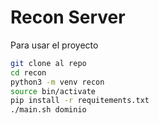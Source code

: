 # Recon Server

Para usar el proyecto

```bash
git clone al repo
cd recon
python3 -m venv recon
source bin/activate
pip install -r requitements.txt
./main.sh dominio
```